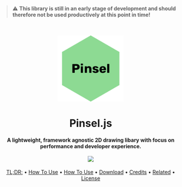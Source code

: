 > :warning: **This library is still in an early stage of development and should therefore not be used productively at this point in time!**

<p align="center" style="margin-top:3rem">
  <img src="./pinsel-billo-version-1.svg" width="180px"/>

</p>
<h1 align="center">Pinsel.js</h1>
<h4 align="center">A lightweight, framework agnostic 2D drawing libary with focus on performance and developer experience.</h4>

<p align="center" style="margin-top:0.5rem">
  <a href="https://badge.fury.io/js/pinsel">
    <img src="https://badge.fury.io/js/pinsel.svg">
  </a>
</p>

<p align="center" style="margin-top:1rem">
  <a href="#key-features">TL;DR;</a> •
  <a href="#concept">How To Use</a> •
  <a href="#how-to-use">How To Use</a> •
  <a href="#download">Download</a> •
  <a href="#credits">Credits</a> •
  <a href="#related">Related</a> •
  <a href="#license">License</a>
</p>
